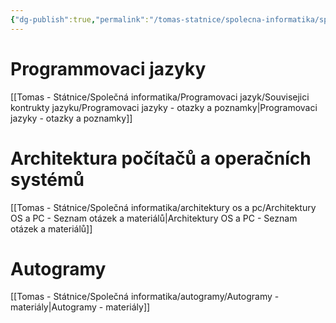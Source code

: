 ```yaml
---
{"dg-publish":true,"permalink":"/tomas-statnice/spolecna-informatika/spolecna-informatika-poznamky-materialy/","tags":["tomas","spolecna_informatika"],"noteIcon":""}
---
```



# Programmovaci jazyky
[[Tomas - Státnice/Společná informatika/Programovaci jazyk/Souvisejici kontrukty jazyku/Programovaci jazyky - otazky a poznamky\|Programovaci jazyky - otazky a poznamky]]
# Architektura počítačů a operačních systémů
[[Tomas - Státnice/Společná informatika/architektury os a pc/Architektury OS a PC - Seznam otázek a materiálů\|Architektury OS a PC - Seznam otázek a materiálů]]
# Autogramy
[[Tomas - Státnice/Společná informatika/autogramy/Autogramy - materiály\|Autogramy - materiály]]